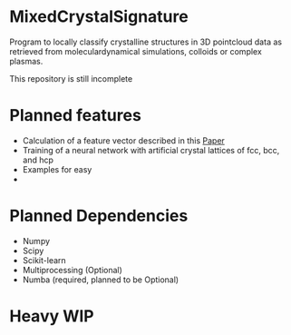# MixedCrystalSignature
Program to locally classify crystalline structures in 3D pointcloud data as retrieved from moleculardynamical simulations, colloids or complex plasmas.

This repository is still incomplete

# Planned features
- Calculation of a feature vector described in this [Paper](https://doi.org/10.1103/PhysRevE.96.011301)
- Training of a neural network with artificial crystal lattices of fcc, bcc, and hcp
- Examples for easy 
- 

# Planned Dependencies

 - Numpy
 - Scipy
 - Scikit-learn
 - Multiprocessing (Optional)
 - Numba (required, planned to be Optional)

# Heavy WIP
<!--stackedit_data:
eyJoaXN0b3J5IjpbODQ3OTIwNDM3LDc0MTM5MDU4MiwtNTgyMT
c4NjkzLDE4ODExNDgxMF19
-->